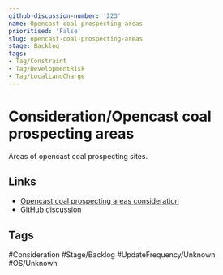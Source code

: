 ```yaml
---
github-discussion-number: '223'
name: Opencast coal prospecting areas
prioritised: 'False'
slug: opencast-coal-prospecting-areas
stage: Backlog
tags:
- Tag/Constraint
- Tag/DevelopmentRisk
- Tag/LocalLandCharge
---
```


# Consideration/Opencast coal prospecting areas

Areas of opencast coal prospecting sites.

## Links

* [Opencast coal prospecting areas consideration](https://design.planning.data.gov.uk/planning-consideration/opencast-coal-prospecting-areas)
* [GitHub discussion](https://github.com/digital-land/data-standards-backlog/discussions/223)

## Tags

#Consideration #Stage/Backlog #UpdateFrequency/Unknown #OS/Unknown